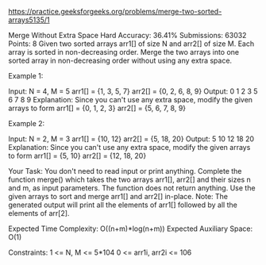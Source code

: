 
https://practice.geeksforgeeks.org/problems/merge-two-sorted-arrays5135/1

Merge Without Extra Space 
Hard Accuracy: 36.41% Submissions: 63032 Points: 8
Given two sorted arrays arr1[] of size N and arr2[] of size M. Each array is sorted in non-decreasing order. Merge the two arrays into one sorted array in non-decreasing order without using any extra space.


Example 1:

Input:
N = 4, M = 5
arr1[] = {1, 3, 5, 7}
arr2[] = {0, 2, 6, 8, 9}
Output: 0 1 2 3 5 6 7 8 9
Explanation: Since you can't use any 
extra space, modify the given arrays
to form 
arr1[] = {0, 1, 2, 3}
arr2[] = {5, 6, 7, 8, 9}

Example 2:

Input:
N = 2, M = 3
arr1[] = {10, 12}
arr2[] = {5, 18, 20}
Output: 5 10 12 18 20
Explanation: Since you can't use any
extra space, modify the given arrays
to form 
arr1[] = {5, 10}
arr2[] = {12, 18, 20}
 

Your Task:
You don't need to read input or print anything. Complete the function merge() which takes the two arrays arr1[], arr2[] and their sizes n and m, as input parameters. The function does not return anything. Use the given arrays to sort and merge arr1[] and arr2[] in-place. 
Note: The generated output will print all the elements of arr1[] followed by all the elements of arr[2].


Expected Time Complexity: O((n+m)*log(n+m))
Expected Auxiliary Space: O(1)


Constraints:
1 <= N, M <= 5*104
0 <= arr1i, arr2i <= 106